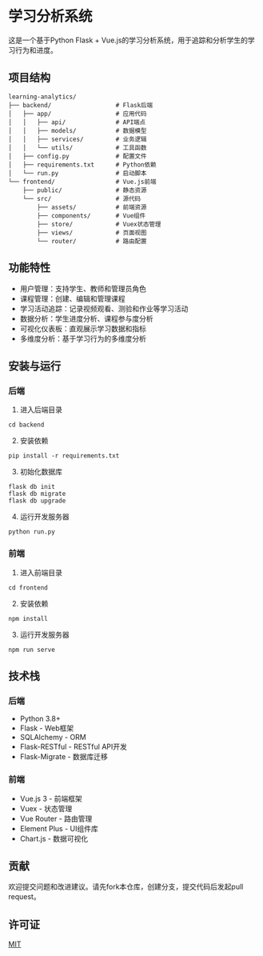 # 学习分析系统

这是一个基于Python Flask + Vue.js的学习分析系统，用于追踪和分析学生的学习行为和进度。

## 项目结构

```
learning-analytics/
├── backend/                  # Flask后端
│   ├── app/                  # 应用代码
│   │   ├── api/              # API端点
│   │   ├── models/           # 数据模型
│   │   ├── services/         # 业务逻辑
│   │   └── utils/            # 工具函数
│   ├── config.py             # 配置文件
│   ├── requirements.txt      # Python依赖
│   └── run.py                # 启动脚本
└── frontend/                 # Vue.js前端
    ├── public/               # 静态资源
    └── src/                  # 源代码
        ├── assets/           # 前端资源
        ├── components/       # Vue组件
        ├── store/            # Vuex状态管理
        ├── views/            # 页面视图
        └── router/           # 路由配置
```

## 功能特性

- 用户管理：支持学生、教师和管理员角色
- 课程管理：创建、编辑和管理课程
- 学习活动追踪：记录视频观看、测验和作业等学习活动
- 数据分析：学生进度分析、课程参与度分析
- 可视化仪表板：直观展示学习数据和指标
- 多维度分析：基于学习行为的多维度分析

## 安装与运行

### 后端

1. 进入后端目录
```
cd backend
```

2. 安装依赖
```
pip install -r requirements.txt
```

3. 初始化数据库
```
flask db init
flask db migrate
flask db upgrade
```

4. 运行开发服务器
```
python run.py
```

### 前端

1. 进入前端目录
```
cd frontend
```

2. 安装依赖
```
npm install
```

3. 运行开发服务器
```
npm run serve
```

## 技术栈

### 后端
- Python 3.8+
- Flask - Web框架
- SQLAlchemy - ORM
- Flask-RESTful - RESTful API开发
- Flask-Migrate - 数据库迁移

### 前端
- Vue.js 3 - 前端框架
- Vuex - 状态管理
- Vue Router - 路由管理
- Element Plus - UI组件库
- Chart.js - 数据可视化

## 贡献

欢迎提交问题和改进建议。请先fork本仓库，创建分支，提交代码后发起pull request。

## 许可证

[MIT](LICENSE) 